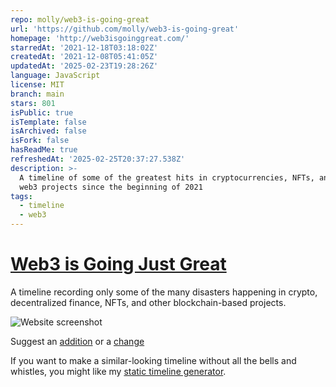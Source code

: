 ```yaml
---
repo: molly/web3-is-going-great
url: 'https://github.com/molly/web3-is-going-great'
homepage: 'http://web3isgoinggreat.com/'
starredAt: '2021-12-18T03:18:02Z'
createdAt: '2021-12-08T05:41:05Z'
updatedAt: '2025-02-23T19:28:26Z'
language: JavaScript
license: MIT
branch: main
stars: 801
isPublic: true
isTemplate: false
isArchived: false
isFork: false
hasReadMe: true
refreshedAt: '2025-02-25T20:37:27.538Z'
description: >-
  A timeline of some of the greatest hits in cryptocurrencies, NFTs, and other
  web3 projects since the beginning of 2021
tags:
  - timeline
  - web3
---
```


# [Web3 is Going Just Great](https://web3isgoinggreat.com)

A timeline recording only some of the many disasters happening in crypto, decentralized finance, NFTs, and other blockchain-based projects.

![Website screenshot](/screenshot.png)

Suggest an [addition](https://github.com/molly/web3-is-going-great/issues/new?assignees=&labels=&template=new-entry.md&title=%5BNEW%5D) or a [change](https://github.com/molly/web3-is-going-great/issues/new?assignees=&labels=&template=change-to-existing-entry.md&title=%5BEDIT%5D)

If you want to make a similar-looking timeline without all the bells and whistles, you might like my
[static timeline generator](https://github.com/molly/static-timeline-generator).
